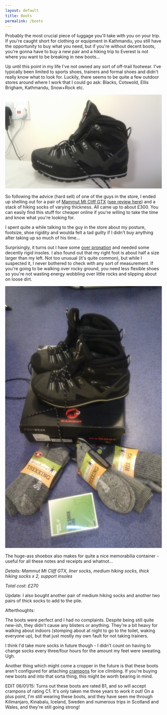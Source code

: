 ```yaml
---
layout: default
title: Boots
permalink: /boots
---
```

Probably the most crucial piece of luggage you'll take with you on your trip. If you're caught short for clothing or equipment in Kathmandu, you still have the opportunity to buy what you need, but if you're without decent boots, you're gonna have to buy a new pair and a hiking trip to Everest is not where you want to be breaking in new boots...

Up until this point in my life I've not owned any sort of off-trail footwear. I've typically been limited to sports shoes, trainers and formal shoes and didn't really know what to look for. Luckily, there seems to be quite a few outdoor stores around where I work that I could go ask: Blacks, Cotswold, Ellis Brigham, Kathmandu, Snow+Rock etc.

![](/assets/boots.jpg "Mammut Mt Cliff GTX")

So following the advice (hard sell) of one of the guys in the store, I ended up shelling out for a pair of [Mammut Mt Cliff GTX](http://www.snowandrock.com/mammut%20men's%20mt%20cliff%20gtx/mammut/ski-snowboard-outdoor-sports/fcp-product/16370) ([see review here](http://www.outdoorsmagic.com/gear-news/just-in---mammut-mt-cliff-gtx/7809.html)) and a stack of hiking socks of varying thickness. All came up to about £300. You can easily find this stuff for cheaper online if you're willing to take the time and know what you're looking for.

I spent quite a while talking to the guy in the store about my posture, footsize, shoe rigidity and woulda felt a tad guilty if I didn't buy anything after taking up so much of his time...

Surprisingly, it turns out I have some [over pronation](http://www.sportsinjuryclinic.net/cybertherapist/general/pronate.htm) and needed some decently rigid insoles. I also found out that my right foot is about half a size larger than my left. Not too unusual (it's quite common), but while I suspected it, I never bothered to check with any sort of measurement. If you're going to be walking over rocky ground, you need less flexible shoes so you're not wasting energy wobbling over little rocks and slipping about on loose dirt.

![](/assets/footwear.jpg "Boots and Stuff")

The huge-ass shoebox also makes for quite a nice memorabilia container - useful for all these notes and receipts and whatnot...

*Details: Mammut Mt Cliff GTX, liner socks, medium hiking socks, thick hiking socks x 2, support insoles*

*Total cost: £270*

Update: I also bought another pair of medium hiking socks and another two pairs of thick socks to add to the pile.

Afterthoughts:

The boots were perfect and I had no complaints. Despite being still quite new-ish, they didn't cause any blisters or anything. They're a bit heavy for walking about indoors (stomping about at night to go to the toilet, waking everyone up), but that just mostly my own fault for not taking trainers.

I think I'd take more socks in future though - I didn't count on having to change socks every three/four hours for the amount my feet were sweating. Ugh.

Another thing which might come a cropper in the future is that these boots aren't configured for attaching [crampons](http://en.wikipedia.org/wiki/Crampons) for ice climbing. If you're buying new boots and into that sorta thing, this might be worth bearing in mind.

EDIT 06/01/15: Turns out these boots are rated B1, and so will accept crampons of rating C1. It's only taken me three years to work it out! On a plus point, I'm still wearing these boots, and they have seen me through Kilimanjaro, Kinabalu, Iceland, Sweden and numerous trips in Scotland and Wales, and they're still going strong!
